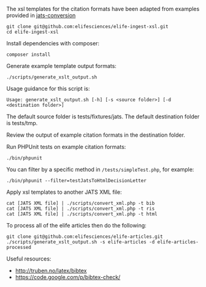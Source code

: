 The xsl templates for the citation formats have been adapted from examples provided in [jats-conversion](https://github.com/PeerJ/jats-conversion)

```
git clone git@github.com:elifesciences/elife-ingest-xsl.git
cd elife-ingest-xsl
```

Install dependencies with composer:

```
composer install
```

Generate example template output formats:
```
./scripts/generate_xslt_output.sh
```

Usage guidance for this script is:
```
Usage: generate_xslt_output.sh [-h] [-s <source folder>] [-d <destination folder>]
```

The default source folder is tests/fixtures/jats.
The default destination folder is tests/tmp.

Review the output of example citation formats in the destination folder.

Run PHPUnit tests on example citation formats:
```
./bin/phpunit
```

You can filter by a specific method in ```/tests/simpleTest.php```, for example:
```
./bin/phpunit --filter=testJatsToHtmlDecisionLetter
```

Apply xsl templates to another JATS XML file:
```
cat [JATS XML file] | ./scripts/convert_xml.php -t bib
cat [JATS XML file] | ./scripts/convert_xml.php -t ris
cat [JATS XML file] | ./scripts/convert_xml.php -t html
```

To process all of the elife articles then do the following:
```
git clone git@github.com:elifesciences/elife-articles.git
./scripts/generate_xslt_output.sh -s elife-articles -d elife-articles-processed
```


Useful resources:

* http://truben.no/latex/bibtex
* https://code.google.com/p/bibtex-check/
